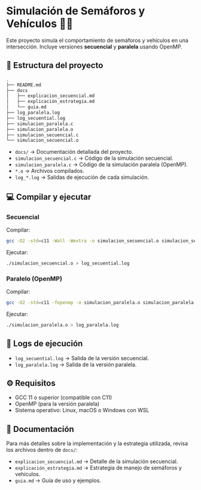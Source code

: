 # Simulación de Semáforos y Vehículos 🚦🚗

Este proyecto simula el comportamiento de semáforos y vehículos en una intersección. Incluye versiones **secuencial** y **paralela** usando OpenMP.

## 📁 Estructura del proyecto

```bash
.
├── README.md
├── docs
│   ├── explicacion_secuencial.md
│   ├── explicación_estrategia.md
│   └── guia.md
├── log_paralela.log
├── log_secuential.log
├── simulacion_paralela.c
├── simulacion_paralela.o
├── simulacion_secuencial.c
└── simulacion_secuencial.o
```

* `docs/` -> Documentación detallada del proyecto.
* `simulacion_secuencial.c` -> Código de la simulación secuencial.
* `simulacion_paralela.c` -> Código de la simulación paralela (OpenMP).
* `*.o` -> Archivos compilados.
* `log_*.log` -> Salidas de ejecución de cada simulación.

## 💻 Compilar y ejecutar

### Secuencial

Compilar:

```bash
gcc -O2 -std=c11 -Wall -Wextra -o simulacion_secuencial.o simulacion_secuencial.c
```

Ejecutar:

```bash
./simulacion_secuencial.o > log_secuential.log
```

### Paralelo (OpenMP)

Compilar:

```bash
gcc -O2 -std=c11 -fopenmp -o simulacion_paralela.o simulacion_paralela.c
```

Ejecutar:

```bash
./simulacion_paralela.o > log_paralela.log
```

## 📝 Logs de ejecución

* `log_secuential.log` -> Salida de la versión secuencial.
* `log_paralela.log` -> Salida de la versión paralela.

## ⚙️ Requisitos

* GCC 11 o superior (compatible con C11)
* OpenMP (para la versión paralela)
* Sistema operativo: Linux, macOS o Windows con WSL

## 📖 Documentación

Para más detalles sobre la implementación y la estrategia utilizada, revisa los archivos dentro de `docs/`:

* `explicacion_secuencial.md` -> Detalle de la simulación secuencial.
* `explicación_estrategia.md` -> Estrategia de manejo de semáforos y vehículos.
* `guia.md` -> Guía de uso y ejemplos.
